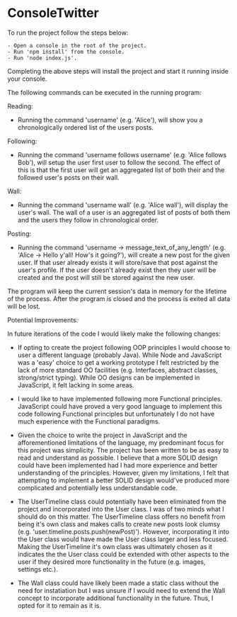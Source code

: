 # ConsoleTwitter
To run the project follow the steps below:

    - Open a console in the root of the project.
    - Run 'npm install' from the console.
    - Run 'node index.js'.

Completing the above steps will install the project and start it running inside your console.

The following commands can be executed in the running program:

Reading:

- Running the command 'username' (e.g. 'Alice'), will show you a chronologically ordered list of the users posts.

Following:

- Running the command 'username follows username' (e.g. 'Alice follows Bob'), will setup the user first user to follow the second.
The effect of this is that the first user will get an aggregated list of both their and the followed user's posts on their wall.

Wall:

- Running the command 'username wall' (e.g. 'Alice wall'), will display the user's wall. The wall of a user is an aggregated list of 
posts of both them and the users they follow in chronological order. 

Posting:

- Running the command 'username -> message_text_of_any_length' (e.g. 'Alice -> Hello y'all! How's it going?'), will create a new post
for the given user. If that user already exists it will store/save that post against the user's profile. If the user doesn't already exist
then they user will be created and the post will still be stored against the new user.

The program will keep the current session's data in memory for the lifetime of the process. After the program is closed and the process is 
exited all data will be lost.

Potential Improvements:

In future iterations of the code I would likely make the following changes:

- If opting to create the project following OOP principles I would choose to user a different language (probably Java).
    While Node and JavaScript was a 'easy' choice to get a working prototype I felt restricted by the lack of more standard
    OO facilities (e.g. Interfaces, abstract classes, strong/strict typing). While OO designs can be implemented in JavaScript,
    it felt lacking in some areas.

- I would like to have implemented following more Functional principles. JavaScript could have proved a very good language to implement
    this code following Functional principles but unfortunately I do not have much experience with the Functional paradigms.

- Given the choice to write the project in JavaScript and the afforementioned limitations of the language, my predominant focus for this
    project was simplicity. The project has been written to be as easy to read and understand as possible. I believe that a more SOLID design
    could have been implemented had I had more experience and better understanding of the principles. However, given my limitations, I felt that
    attempting to implement a better SOLID design would've produced more complicated and potentially less understandable code.

- The UserTimeline class could potentially have been eliminated from the project and incorporated into the User class. I was of two minds what
    I should do on this matter. The UserTimeline class offers no benefit from being it's own class and makes calls to create new posts look clumsy
    (e.g. 'user.timeline.posts.push(newPost)'). However, incorporating it into the User class would have made the User class larger and less focused.
    Making the UserTimeline it's own class was ultimately chosen as it indicates the the User class could be extended with other aspects to the user
    if they desired more functionality in the future (e.g. images, settings etc.).

- The Wall class could have likely been made a static class without the need for instatiation but I was unsure if I would need to extend the Wall concept
    to incorporate additional functionality in the future. Thus, I opted for it to remain as it is.